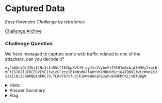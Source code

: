 # Captured Data

<i>Easy Forensics Challenge by tetratarius</i>

[Challenge Archive](https://ctf-2023.clubeh.ca/challenges#Captured%20Data-510784482)

### Challenge Question

We have managed to capture some web traffic related to one of the attackers, can you decode it?

`eyJhbGciOiJIUzI1NiIsInR5cCI6IkpXVCJ9.eyJ1c2VybmFtZSI6Im0xbjA3NHVyIiwibmFtZSI6IlJFREFDVEVEIiwicGFzcyI6ImNsdWJlaHtVbkM0UDd1cjQ4TDN9IiwicmVmZXJyZXIiOiJSRURBQ1RFRCJ9.TLKdT07xfu3jk1kMeWUoqPE2whuBd0kMCKLjsQTQBgM`

<details> 
  <summary>Hints</summary>
  <ol>
    <li>Look up common encodings used in web applications...</li>
  </ol>
</details>

<details> 
  <summary>Answer Summary</summary>
  <ol>
    <li>Challenge is an encoded JWT token, sort of tip-off to this is that it starts with `eyJ...`, most JWT's start with something like this.</li>
    <li>Solve by pasting the encoded text into CyberChef's input field and run the "magic" operation in the recipe column. Cyberchef will immediately tell that it's a JWT and decode it for you.</li>
    <li>See the flag inside the JWT, "clubeh{UnC4P7ur48L3}".</li>
   </ol>
</details>

<details> 
  <summary>Flag</summary>
  &emsp;<b>clubeh{UnC4P7ur48L3}</b>
</details>
